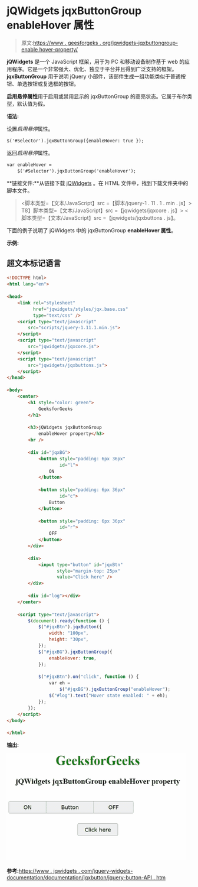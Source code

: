 # jQWidgets jqxButtonGroup enableHover 属性

> 原文:[https://www . geesforgeks . org/jqwidgets-jqxbuttongroup-enable hover-property/](https://www.geeksforgeeks.org/jqwidgets-jqxbuttongroup-enablehover-property/)

**jQWidgets** 是一个 JavaScript 框架，用于为 PC 和移动设备制作基于 web 的应用程序。它是一个非常强大、优化、独立于平台并且得到广泛支持的框架。 **jqxButtonGroup** 用于说明 jQuery 小部件，该部件生成一组功能类似于普通按钮、单选按钮或复选框的按钮。

**启用悬停属性**用于启用或禁用显示的 jqxButtonGroup 的高亮状态。它属于布尔类型，默认值为假。

**语法:**

设置*启用悬停*属性。

```html
$('#Selector').jqxButtonGroup({enableHover: true });
```

返回*启用悬停*属性。

```html
var enableHover = 
    $('#Selector').jqxButtonGroup('enableHover');
```

**链接文件:**从链接下载 [jQWidgets](https://www.jqwidgets.com/download/) 。在 HTML 文件中，找到下载文件夹中的脚本文件。

> <link rel="”stylesheet”" href="”jqwidgets/styles/jqx.base.css”" type="”text/css”">
> <脚本类型=【文本/JavaScript】src =【脚本/jquery-1 . 11 . 1 . min . js】></脚本>
> T8】脚本类型=【文本/JavaScript】src =【jqwidgets/jqxcore . js】></脚本>
> <脚本类型=【文本/JavaScript】src =【jqwidgets/jqxbuttons . js】。

下面的例子说明了 jQWidgets 中的 jqxButtonGroup **enableHover 属性**。

**示例:**

## 超文本标记语言

```html
<!DOCTYPE html>
<html lang="en">

<head>
    <link rel="stylesheet" 
          href="jqwidgets/styles/jqx.base.css" 
          type="text/css" />
    <script type="text/javascript" 
        src="scripts/jquery-1.11.1.min.js">
    </script>
    <script type="text/javascript" 
        src="jqwidgets/jqxcore.js">
    </script>
    <script type="text/javascript" 
        src="jqwidgets/jqxbuttons.js">
    </script>
</head>

<body>
    <center>
        <h1 style="color: green">
            GeeksforGeeks
        </h1>

        <h3>jQWidgets jqxButtonGroup 
            enableHover property</h3>
        <br />

        <div id="jqxBG">
            <button style="padding: 6px 36px" 
                    id="l">
                ON
            </button>

            <button style="padding: 6px 36px"
                    id="c">
                Button
            </button>

            <button style="padding: 6px 36px"
                    id="r">
                OFF
            </button>
        </div>

        <div>
            <input type="button" id="jqxBtn" 
                   style="margin-top: 25px" 
                   value="Click here" />
        </div>

        <div id="log"></div>
    </center>

    <script type="text/javascript">
        $(document).ready(function () {
            $("#jqxBtn").jqxButton({
                width: "100px",
                height: "30px",
            });
            $("#jqxBG").jqxButtonGroup({
                enableHover: true,
            });

            $("#jqxBtn").on("click", function () {
                var eh =
                    $("#jqxBG").jqxButtonGroup("enableHover");
                $("#log").text("Hover state enabled: " + eh);
            });
        });
    </script>
</body>

</html>
```

**输出:**

![](img/e09078ed4d3e32e3c0e948f9977582fb.png)

**参考:**[https://www . jqwidgets . com/jquery-widgets-documentation/documentation/jqxbutton/jquery-button-API . htm](https://www.jqwidgets.com/jquery-widgets-documentation/documentation/jqxbutton/jquery-button-api.htm)